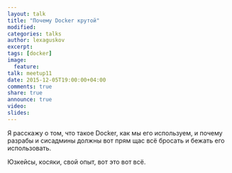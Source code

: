 ```yaml
---
layout: talk
title: "Почему Docker крутой"
modified:
categories: talks
author: lexaguskov
excerpt:
tags: [docker]
image:
  feature:
talk: meetup11
date: 2015-12-05T19:00:00+04:00
comments: true
share: true
announce: true 
video: 
slides: 
---
```



Я расскажу о том, что такое Docker, как мы его используем, и почему разрабы 
и сисадмины должны вот прям щас всё бросать и бежать его использовать. 

Юзкейсы, косяки, свой опыт, вот это вот всё.